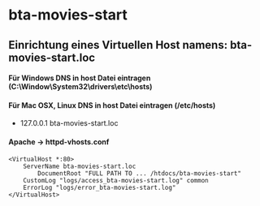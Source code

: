 # bta-movies-start
## Einrichtung eines Virtuellen Host namens: bta-movies-start.loc
#### Für Windows DNS in host Datei eintragen (C:\Window\System32\drivers\etc\hosts)
#### Für Mac OSX, Linux DNS in host Datei eintragen (/etc/hosts)
- 127.0.0.1	bta-movies-start.loc

#### Apache -> httpd-vhosts.conf
```
<VirtualHost *:80>
	ServerName bta-movies-start.loc
        DocumentRoot "FULL PATH TO ... /htdocs/bta-movies-start"
	CustomLog "logs/access_bta-movies-start.log" common
	ErrorLog "logs/error_bta-movies-start.log"
</VirtualHost>
```
